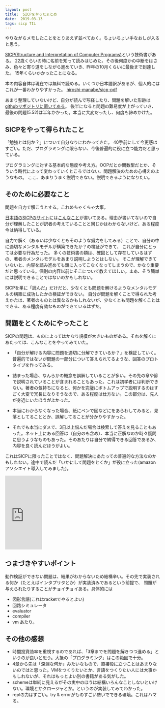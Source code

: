 ```yaml
---
layout: post
title:  SICPをやったまとめ
date:  2019-03-13
tags: sicp TIL
---
```

やりながらメモしたことをとりあえず並べておく。ちょいちょい手なおしが入ると思う。

[SICP(Structure and Interpretation of Computer Programs)](https://mitpress.mit.edu/sites/default/files/sicp/index.html)という技術書がある。
22歳くらいの時に名前を知って読みはじめた。その後何度かの中断をはさみ、色々と寄り道をしながら進めていき、昨年の10月くらいに最後まで到達した。
15年くらいかかったことになる。

本の内容自体は現在では無料で読める。いくつか日本語訳があるが、個人的にはこれが一番わかりやすかった。
[hiroshi-manabe/sicp-pdf](https://github.com/hiroshi-manabe/sicp-pdf)

あまり整理していないけど、自分が読んで写経したり、問題を解いた形跡は[githubリポジトリに置いてある](https://github.com/kinoshita-lab/sicp_study)。
後半になると問題の難易度が上がっていき、最後の問題(5.52)は半年かかった。本当に大変だったし、何度も諦めかけた。

## SICPをやって得られたこと
「勉強とは何か？」について自分なりにわかってきた。
40手前にして今更感はすごい。ただ、プログラミングに限らない、今後普遍的に役に立つ能力だと思っている。

プログラミングに対する基本的な態度や考え方。OOPだとか関数型だとか、そういう時代によって変わっていくところではない、問題解決のための心構えのようなもの。
ここ、あまりうまく説明できない。説明できるようになりたい。

## そのために必要なこと
問題を自力で解こうとする。これめちゃくちゃ大事。

[日本語のSICPのサイト](https://sicp.iijlab.net/)には[こんなこと](https://sicp.iijlab.net/solution.html)が書いてある。理由が書いてないので自分が理解したことが訳者の考えていることと同じかはわからないけど、ある程度今は納得している。

自力で解く（あるいは少なくともそのような努力をしてみる）ことで、自分の中に適切なメンタルモデルが構築できたか？の検証ができて、
これが自分にとっては必要な行為だった。
多くの技術書の類は、確固として存在しているはずの、著者のメンタルモデルをあまり説明しようとはしない。
そこが理解できていないと、内容を読み進めても頭に入ってこなくなってしまうので、かなり重要だと思っている。個別の内容以前にそこについて教えてほしい。まあ、そう簡単には説明できることではないのかもしれない。

SICPを単に「読んだ」だけだと、少なくとも問題を解けるようなメンタルモデルの構築に成功したかの検証ができない。
自分が問題を解くことで得られた考えかたは、著者のものとは異なるかもしれないが、少なくとも問題を解くことはできる、ある程度有効なものができているはずだ。

## 問題をとくためにやったこと
SICPの問題は、ものによってはかなり規模が大きいものがある。それを解くにあたっては、こんなことをやってみていた。

- 「自分が解ける内容に問題を適切に分解できているか？」を検証していく。普遍的ではないが問題の一部分について答えられてるような、回答のプロトタイプを作ってみる。

- 詰まった場合、なんらかの概念を誤解していることが多い。その先の章や節で説明されていることが含まれることもあった。これは初学者には判断できない。著者の気持ちになると、何かを完璧にボトムアップで説明するのはすごく大変で冗長になりそうなので、ある程度は仕方ない。この部分は、先人が身近にいたほうがよかった。

- 本当にわからなくなった場合、紙にペンで図などにをあらわしてみると、見落としてることとか、誤解してることが分かりやすかった。

- それでも本当にダメで、3日以上悩んだ場合は検索して答えを見ることもあった。ネット上にある回答は（自分のも含め）、本当に正解なのか時々疑問に思うようなものもあった。そのあたりは自分で納得できる回答であるか、内容を良く読んだほうがよい。

これはSICPに限ったことではなく、問題解決にあたっての普遍的な方法なのかもしれない。途中で読んだ「いかにして問題をとくか」が役に立った(amazonアソシエイト導入してみました)。

<iframe style="width:120px;height:240px;" marginwidth="0" marginheight="0" scrolling="no" frameborder="0" src="https://rcm-fe.amazon-adsystem.com/e/cm?ref=qf_sp_asin_til&t=kazbo0a-22&m=amazon&o=9&p=8&l=as1&IS1=1&detail=1&asins=4621045938&linkId=6f3001aa05504e2cb3fefca2f79370b7&bc1=ffffff&lt1=_top&fc1=333333&lc1=0066c0&bg1=ffffff&f=ifr">
</iframe>


## つまづきやすいポイント
動作検証ができない問題は、結果がわからないため結構辛い。その先で実装される何か（たとえばインタプリタとか）が実装済みであるという前提で、
問題が与えられたりすることがチョイチョイある。具体的には
- 図形言語(これはracketでやるとよい)
- 回路シミュレータ
- evaluator
- compiler
- vm
あたり。

## その他の感想
- 時間投資効率を重視するのであれば、「3章までを問題を解きつつ進める」というのが良いと思う。大抵の「プログラミング」はこの範囲で十分。
- 4章から先は「深淵な何か」みたいなもので、直接役に立つことはあまりないのではと思った。VMをつくりたいとか、言語をつくりたい人には大事かもしれないが、それはもっとよい別の書籍がある気がした。
- schemeは単純に見えるがその実中のほうは結構いろんなことしないといけない。環境とかクロージャとか。というのが実装してみてわかった。
- replの力はすごい。try & errorがものすごい勢いでできる環境。これはハマる。